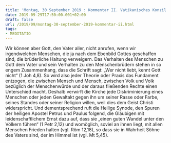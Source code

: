 ```yaml
---
title: 'Montag, 30 September 2019 : Kommentar II. Vatikanisches Konzil'
date: 2019-09-29T17:50:00.001+02:00
draft: false
url: /2019/09/montag-30-september-2019-kommentar-ii.html
tags: 
- MEDITATIO
---
```


Wir können aber Gott, den Vater aller, nicht anrufen, wenn wir irgendwelchen Menschen, die ja nach dem Ebenbild Gottes geschaffen sind, die brüderliche Haltung verweigern. Das Verhalten des Menschen zu Gott dem Vater und sein Verhalten zu den Menschenbrüdern stehen in so engem Zusammenhang, dass die Schrift sagt: „Wer nicht liebt, kennt Gott nicht“ (1 Joh 4,8). So wird also jeder Theorie oder Praxis das Fundament entzogen, die zwischen Mensch und Mensch, zwischen Volk und Volk bezüglich der Menschenwürde und der daraus fließenden Rechte einen Unterschied macht. Deshalb verwirft die Kirche jede Diskriminierung eines Menschen oder jeden Gewaltakt gegen ihn um seiner Rasse oder Farbe, seines Standes oder seiner Religion willen, weil dies dem Geist Christi widerspricht. Und dementsprechend ruft die Heilige Synode, den Spuren der heiligen Apostel Petrus und Paulus folgend, die Gläubigen mit leidenschaftlichem Ernst dazu auf, dass sie „einen guten Wandel unter den Völkern führen“ (1 Petr 2,12) und womöglich, soviel an ihnen liegt, mit allen Menschen Frieden halten (vgl. Röm 12,18), so dass sie in Wahrheit Söhne des Vaters sind, der im Himmel ist (vgl. Mt 5,45).